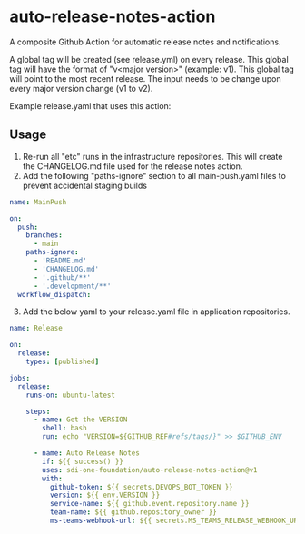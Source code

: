 # auto-release-notes-action
A composite Github Action for automatic release notes and notifications.

A global tag will be created (see release.yml) on every release.  This global tag will have the format of "v\<major version\>" (example: v1).  This global tag will point to the most recent release.  The input needs to be change upon every major version change (v1 to v2).

Example release.yaml that uses this action:

## Usage

1. Re-run all "etc" runs in the infrastructure repositories.  This will create the CHANGELOG.md file used for the release notes action.
2. Add the following "paths-ignore" section to all main-push.yaml files to prevent accidental staging builds
```yaml
name: MainPush

on:
  push:
    branches:
      - main
    paths-ignore:
      - 'README.md'
      - 'CHANGELOG.md'
      - '.github/**'
      - '.development/**'
  workflow_dispatch:
```

3. Add the below yaml to your release.yaml file in application repositories.

```yaml
name: Release

on:
  release:
    types: [published]

jobs:
  release:
    runs-on: ubuntu-latest

    steps:
      - name: Get the VERSION
        shell: bash
        run: echo "VERSION=${GITHUB_REF#refs/tags/}" >> $GITHUB_ENV

      - name: Auto Release Notes
        if: ${{ success() }}
        uses: sdi-one-foundation/auto-release-notes-action@v1
        with:
          github-token: ${{ secrets.DEVOPS_BOT_TOKEN }}
          version: ${{ env.VERSION }}
          service-name: ${{ github.event.repository.name }}
          team-name: ${{ github.repository_owner }}
          ms-teams-webhook-url: ${{ secrets.MS_TEAMS_RELEASE_WEBHOOK_URL }}
```
